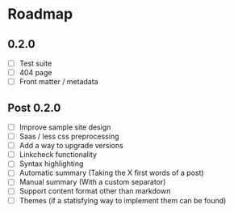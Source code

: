 # Roadmap

## 0.2.0

- [ ] Test suite
- [ ] 404 page
- [ ] Front matter / metadata

## Post 0.2.0

- [ ] Improve sample site design
- [ ] Saas / less css preprocessing
- [ ] Add a way to upgrade versions
- [ ] Linkcheck functionality
- [ ] Syntax highlighting
- [ ] Automatic summary (Taking the X first words of a post)
- [ ] Manual summary (With a custom separator)
- [ ] Support content format other than markdown
- [ ] Themes (if a statisfying way to implement them can be found)

